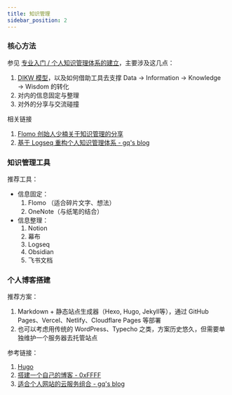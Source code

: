 ```yaml
---
title: 知识管理
sidebar_position: 2
---
```


### 核心方法
参见 [专业入门 / 个人知识管理体系的建立](/getting-started/knowledge-base)，主要涉及这几点：

1. [DIKW 模型](https://wiki.mbalib.com/wiki/DIKW%E6%A8%A1%E5%9E%8B)，以及如何借助工具去支撑 Data → Information → Knowledge → Wisdom 的转化
2. 对内的信息固定与整理
3. 对外的分享与交流碰撞

相关链接
1. [Flomo 创始人少楠关于知识管理的分享](https://help.flomoapp.com/thinking/pkm.html)
2. [基于 Logseq 重构个人知识管理体系 - gq's blog](https://zgq.ink/posts/knowledge-base-refactoring)

### 知识管理工具
推荐工具：
- 信息固定：
  1. Flomo （适合碎片文字、想法）
  2. OneNote（与纸笔的结合）
- 信息整理：
  1. Notion
  2. 幕布
  3. Logseq
  4. Obsidian
  5. 飞书文档

### 个人博客搭建

推荐方案：
1. Markdown + 静态站点生成器（Hexo, Hugo, Jekyll等），通过 GitHub Pages、Vercel、Netlify、Cloudflare Pages 等部署
2. 也可以考虑用传统的 WordPress、Typecho 之类，方案历史悠久，但需要单独维护一个服务器去托管站点

参考链接：
1. [Hugo](https://gohugo.io/)
2. [搭建一个自己的博客 - 0xFFFF](https://0xffff.one/d/544)
3. [适合个人网站的云服务组合 - gq's blog](https://zgq.ink/posts/cloud-for-personal-website)
